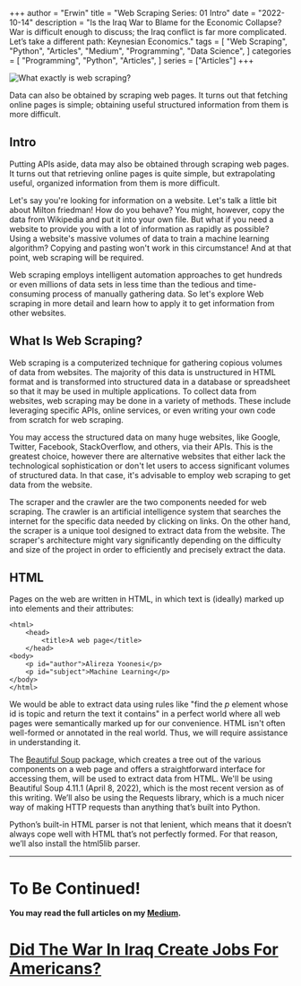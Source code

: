 +++
author = "Erwin"
title = "Web Scraping Series: 01 Intro"
date = "2022-10-14"
description = "Is the Iraq War to Blame for the Economic Collapse? War is difficult enough to discuss; the Iraq conflict is far more complicated. Let’s take a different path: Keynesian Economics."
tags = [
    "Web Scraping",
    "Python",
    "Articles",
    "Medium",
    "Programming", "Data Science", 
]
categories = [
    "Programming",
    "Python",
    "Articles",
]
series = ["Articles"]
+++

![What exactly is web scraping?](/post/web-scraping/intro.png "What exactly is web scraping?")

<div class="news-lead">
Data can also be obtained by scraping web pages. It turns out that fetching online pages is simple; obtaining useful structured information from them is more difficult.
</div>
<!--more-->

## Intro

Putting APIs aside, data may also be obtained through scraping web pages. It turns out that retrieving online pages is quite simple, but extrapolating useful, organized information from them is more difficult.

Let's say you're looking for information on a website. Let's talk a little bit about Milton friedman! How do you behave? You might, however, copy the data from Wikipedia and put it into your own file. But what if you need a website to provide you with a lot of information as rapidly as possible? Using a website's massive volumes of data to train a machine learning algorithm? Copying and pasting won't work in this circumstance! And at that point, web scraping will be required.

Web scraping employs intelligent automation approaches to get hundreds or even millions of data sets in less time than the tedious and time-consuming process of manually gathering data. So let's explore Web scraping in more detail and learn how to apply it to get information from other websites.

## What Is Web Scraping?

Web scraping is a computerized technique for gathering copious volumes of data from websites. The majority of this data is unstructured in HTML format and is transformed into structured data in a database or spreadsheet so that it may be used in multiple applications. To collect data from websites, web scraping may be done in a variety of methods. These include leveraging specific APIs, online services, or even writing your own code from scratch for web scraping.

You may access the structured data on many huge websites, like Google, Twitter, Facebook, StackOverflow, and others, via their APIs. This is the greatest choice, however there are alternative websites that either lack the technological sophistication or don't let users to access significant volumes of structured data. In that case, it's advisable to employ web scraping to get data from the website.

The scraper and the crawler are the two components needed for web scraping. The crawler is an artificial intelligence system that searches the internet for the specific data needed by clicking on links. On the other hand, the scraper is a unique tool designed to extract data from the website. The scraper's architecture might vary significantly depending on the difficulty and size of the project in order to efficiently and precisely extract the data.

## HTML

Pages on the web are written in HTML, in which text is (ideally) marked up into elements and their attributes:

    <html>
        <head>
            <title>A web page</title>
        </head>
    <body>
        <p id="author">Alireza Yoonesi</p>
        <p id="subject">Machine Learning</p>
    </body>
    </html>

We would be able to extract data using rules like "find the *p* element whose id is topic and return the text it contains" in a perfect world where all web pages were semantically marked up for our convenience. HTML isn't often well-formed or annotated in the real world. Thus, we will require assistance in understanding it.

The [Beautiful Soup](https://www.crummy.com/software/BeautifulSoup/) package, which creates a tree out of the various components on a web page and offers a straightforward interface for accessing them, will be used to extract data from HTML. We'll be using Beautiful Soup 4.11.1 (April 8, 2022), which is the most recent version as of this writing. We’ll also be using the Requests library, which is a much nicer way of making HTTP requests than anything that’s built into Python.

Python’s built-in HTML parser is not that lenient, which means that it doesn’t always cope well with HTML that’s not perfectly formed.  For that reason, we’ll also install the html5lib parser.

<hr/>

# To Be Continued!

**You may read the full articles on my [Medium](https://medium.com/@AYoonesi/).**
# [Did The War In Iraq Create Jobs For Americans?](https://medium.com/@AYoonesi/did-the-war-in-iraq-create-jobs-for-americans-654bd03a388a)


